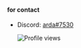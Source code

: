 <h4 align="left">for contact</h4>

 - Discord: [arda#7530](https://discord.com/users/1082208983177244722)  
 
 
    ![Profile views](https://gpvc.arturio.dev/Arda-1337)
